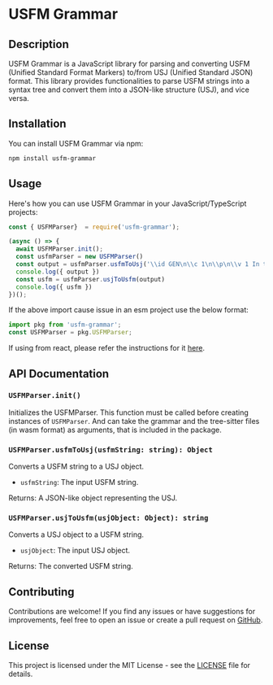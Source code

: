 # USFM Grammar

## Description
USFM Grammar is a JavaScript library for parsing and converting USFM (Unified Standard Format Markers) to/from USJ (Unified Standard JSON) format. This library provides functionalities to parse USFM strings into a syntax tree and convert them into a JSON-like structure (USJ), and vice versa.

## Installation
You can install USFM Grammar via npm:

```bash
npm install usfm-grammar
```

## Usage
Here's how you can use USFM Grammar in your JavaScript/TypeScript projects:

```javascript
const { USFMParser}  = require('usfm-grammar');

(async () => {
  await USFMParser.init();
  const usfmParser = new USFMParser()
  const output = usfmParser.usfmToUsj('\\id GEN\n\\c 1\n\\p\n\\v 1 In the begining..\\v 2 more text')
  console.log({ output })
  const usfm = usfmParser.usjToUsfm(output)
  console.log({ usfm })
})();
```

If the above import cause issue in an esm project use the below format:
```javascript
import pkg from 'usfm-grammar';
const USFMParser = pkg.USFMParser;

```

If using from react, please refer the instructions for it [here](../docs/react-usage.md).

## API Documentation

### `USFMParser.init()`
Initializes the USFMParser. This function must be called before creating instances of `USFMParser`. And can take the grammar and the tree-sitter  files (in wasm format) as arguments, that is included in the package.

### `USFMParser.usfmToUsj(usfmString: string): Object`
Converts a USFM string to a USJ object.

- `usfmString`: The input USFM string.

Returns: A JSON-like object representing the USJ.

### `USFMParser.usjToUsfm(usjObject: Object): string`
Converts a USJ object to a USFM string.

- `usjObject`: The input USJ object.

Returns: The converted USFM string.

## Contributing
Contributions are welcome! If you find any issues or have suggestions for improvements, feel free to open an issue or create a pull request on [GitHub](https://github.com/your-username/usfm-grammar).

## License
This project is licensed under the MIT License - see the [LICENSE](LICENSE) file for details.
